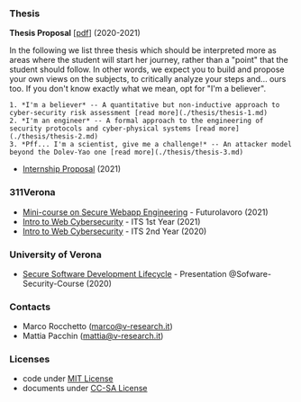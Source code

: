 ### Thesis

**Thesis Proposal** \[[pdf](./univr/v-research_thesis_2020-2021.pdf)\] (2020-2021) 

In the following we list three thesis which should be interpreted more as areas
where the student will start her journey, rather than a "point" that the
student should follow. In other words, we expect you to build and propose your
own views on the subjects, to critically analyze your steps and... ours too.
If you don't know exactly what we mean, opt for "I'm a believer".

	1. *I'm a believer* -- A quantitative but non-inductive approach to cyber-security risk assessment [read more](./thesis/thesis-1.md)
	2. *I'm an engineer* -- A formal approach to the engineering of security protocols and cyber-physical systems [read more](./thesis/thesis-2.md)
	3. *Pff... I'm a scientist, give me a challenge!* -- An attacker model beyond the Dolev-Yao one [read more](./thesis/thesis-3.md)
- [Internship Proposal](./internship/) (2021)

### 311Verona
- [Mini-course on Secure Webapp Engineering](./futurolavoro_311Verona_2021) - Futurolavoro (2021)
- [Intro to Web Cybersecurity](./first_year_2021) - ITS 1st Year (2021)
- [Intro to Web Cybersecurity](./second_year_2020) - ITS 2nd Year (2020)

### University of Verona
- [Secure Software Development Lifecycle](./univr/lecture_univr_10Nov2020.pdf) - Presentation @Sofware-Security-Course (2020)

### Contacts
- Marco Rocchetto (marco@v-research.it)
- Mattia Pacchin (mattia@v-research.it)

### Licenses
- code under [MIT License](./LICENSE-code)
- documents under [CC-SA License](./LICENSE-docs)
